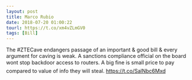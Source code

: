 ```yaml
---
layout: post
title: Marco Rubio
date: 2018-07-20 01:00:22
tourl: https://t.co/xm4vZLmGV0
tags: [Bill]
---
```

The #ZTECave endangers passage of an important &amp; good bill &amp; every argument for caving is weak. A sanctions compliance official on the board wont stop backdoor access to routers. A big fine is small price to pay compared to value of info they will steal. https://t.co/SalNbc6Mxd